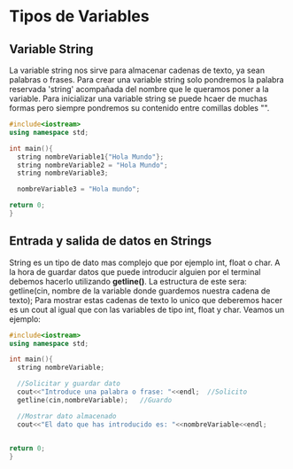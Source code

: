 # Tipos de Variables
## Variable String
La variable string nos sirve para almacenar cadenas de texto, ya sean palabras o frases.
Para crear una variable string solo pondremos la palabra reservada 'string' acompañada del nombre que le queramos poner a la variable.
Para inicializar una variable string se puede hcaer de muchas formas pero siempre pondremos su contenido entre comillas dobles "".
```c++
#include<iostream>
using namespace std;

int main(){
  string nombreVariable1{"Hola Mundo"};
  string nombreVariable2 = "Hola Mundo";
  string nombreVariable3;

  nombreVariable3 = "Hola mundo";

return 0;
}
```
## Entrada y salida de datos en Strings
String es un tipo de dato mas complejo que por ejemplo int, float o char. A la hora de guardar datos que puede introducir alguien por el terminal debemos hacerlo utilizando **getline()**.
La estructura de este sera: getline(cin, nombre de la variable donde guardemos nuestra cadena de texto);
Para mostrar estas cadenas de texto lo unico que deberemos hacer es un cout al igual que con las variables de tipo int, float y char.
Veamos un ejemplo:
```c++
#include<iostream>
using namespace std;

int main(){
  string nombreVariable;

  //Solicitar y guardar dato
  cout<<"Introduce una palabra o frase: "<<endl;  //Solicito
  getline(cin,nombreVariable);   //Guardo

  //Mostrar dato almacenado
  cout<<"El dato que has introducido es: "<<nombreVariable<<endl;
  

return 0;
}

  
